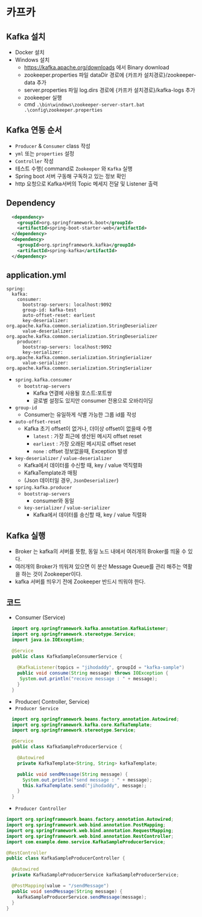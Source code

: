 # 카프카

## Kafka 설치
  - Docker 설치
  - Windows 설치
    - https://kafka.apache.org/downloads 에서 Binary download
    - zookeeper.properties 파일 dataDir 경로에 {카프카 설치경로}/zookeeper-data 추가
    - server.properties 파일 log.dirs 경로에 {카프카 설치경로}/kafka-logs 추가
    - zookeeper 실행
    - cmd
      `.\bin\windows\zookeeper-server-start.bat .\config\zookeeper.properties`

## Kafka 연동 순서
  - `Producer` & `Consumer` class 작성
  - `yml` 또는 `properties` 설정
  - `Controller` 작성
  - 테스트 수행( command로 `Zookeeper` 와 `Kafka` 실행
  - Spring boot 서버 구동해 구독하고 있는 정보 확인
  - http 요청으로 Kafka서버의 Topic 메세지 전달 및 Listener 출력 
  
## Dependency
```xml
  <dependency>
    <groupId>org.springframework.boot</groupId>
    <artifactId>spring-boot-starter-web</artifactId>
  </dependency>
  <dependency>
    <groupId>org.springframework.kafka</groupId>
    <artifactId>spring-kafka</artifactId>
  </dependency>
```
## application.yml
```
spring:
  kafka:
    consumer:
      bootstrap-servers: localhost:9092
      group-id: kafka-test
      auto-offset-reset: earliest
      key-deserializer: org.apache.kafka.common.serialization.StringDeserializer
      value-deserializer: org.apache.kafka.common.serialization.StringDeserializer
    producer:
      bootstrap-servers: localhost:9092
      key-serializer: org.apache.kafka.common.serialization.StringSerializer
      value-serializer: org.apache.kafka.common.serialization.StringSerializer
```
- `spring.kafka.consumer`
  - `bootstrap-servers`
    - Kafka 연결에 사용될 호스트:포트쌍
    - 글로벌 설정도 있지만 consumer 전용으로 오바리이딩
- `group-id`
  - Consumer는 유일하게 식별 가능한 그룹 id를 작성
- `auto-offset-reset`
  - Kafka 초기 offset이 없거나, 더이상 offset이 없을때 수행
    - `latest` : 가장 최근에 생산된 메시지 offset reset
    - `earliest` : 가장 오래된 메시지로 offset reset
    - `none` : offset 정보없을때, Exception 발생
- `key-deserializer` / `value-deserializer`
  - Kafka에서 데이터를 수신할 때, key / value 역직렬화
  - KafkaTemplate과 매핑
  - (Json 데이터일 경우, `JsonDeserializer`)
- `spring.kafka.producer`
  - `bootstrap-servers`
    - consumer와 동일
  - `key-serializer` / `value-serializer`
    - Kafka에서 데이터를 송신할 때, key / value 직렬화


## Kafka 실행
  - Broker 는 kafka의 서버를 뜻함, 동일 노드 내에서 여러개의 Broker를 띄울 수 있다.
  - 여러개의 Broker가 띄워져 있으면 이 분산 Message Queue를 관리 해주는 역활을 하는 것이 Zookeeper이다. 
  - kafka 서버를 띄우기 전에 Zookeeper 반드시 띄워야 한다.

## 코드
  - Consumer (Service) 
  ```java
    import org.springframework.kafka.annotation.KafkaListener;
    import org.springframework.stereotype.Service;
    import java.io.IOException;
  
    @Service
    public class KafkaSampleConsumerService {
    
      @KafkaListener(topics = "jihodaddy", groupId = "kafka-sample")
      public void consume(String message) throws IOException {
       System.out.println("receive message : " + message);
      }
    }


  ```
  - Producer( Controller, Service)
  - `Producer Service`
  ```java
    import org.springframework.beans.factory.annotation.Autowired;
    import org.springframework.kafka.core.KafkaTemplate;
    import org.springframework.stereotype.Service;

    @Service
    public class KafkaSampleProducerService {

      @Autowired
      private KafkaTemplate<String, String> kafkaTemplate;

      public void sendMessage(String message) {
        System.out.println("send message : " + message);
        this.kafkaTemplate.send("jihodaddy", message);
      }
    }
  ```
  - `Producer Controller` 
  ```java
  import org.springframework.beans.factory.annotation.Autowired;
  import org.springframework.web.bind.annotation.PostMapping;
  import org.springframework.web.bind.annotation.RequestMapping;
  import org.springframework.web.bind.annotation.RestController;
  import com.example.demo.service.KafkaSampleProducerService;

  @RestController
  public class KafkaSampleProducerController {
  
    @Autowired
    private KafkaSampleProducerService kafkaSampleProducerService;
  
    @PostMapping(value = "/sendMessage")
    public void sendMessage(String message) {
      kafkaSampleProducerService.sendMessage(message);
    }
  }
  ```
